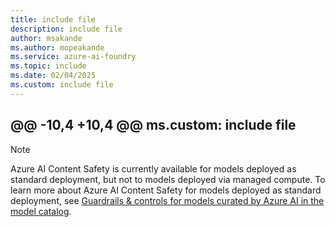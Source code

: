 ```yaml
---
title: include file
description: include file
author: msakande
ms.author: mopeakande
ms.service: azure-ai-foundry
ms.topic: include
ms.date: 02/04/2025
ms.custom: include file
---
```


@@ -10,4 +10,4 @@ ms.custom: include file
---

> [!NOTE]
> Azure AI Content Safety is currently available for models deployed as standard deployment, but not to models deployed via managed compute. To learn more about Azure AI Content Safety for models deployed as standard deployment, see [Guardrails & controls for models curated by Azure AI in the model catalog](../concepts/model-catalog-content-safety.md).
